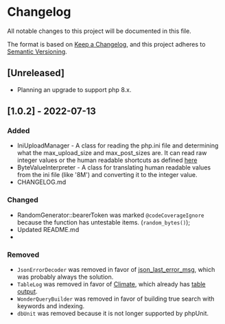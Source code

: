 # Changelog
All notable changes to this project will be documented in this file.

The format is based on [Keep a Changelog](https://keepachangelog.com/en/1.0.0/),
and this project adheres to [Semantic Versioning](https://semver.org/spec/v2.0.0.html).

## [Unreleased]
- Planning an upgrade to support php 8.x.

## [1.0.2] - 2022-07-13
### Added
- IniUploadManager - A class for reading the php.ini file and determining what the max_upload_size and max_post_sizes are. It can read raw integer values or the human readable shortcuts as defined [here](https://www.php.net/manual/en/ini.core.php#ini.post-max-size)
- ByteValueInterpreter - A class for translating human readable values from the ini file (like '8M') and converting it to the integer value.
- CHANGELOG.md

### Changed
- RandomGenerator::bearerToken was marked `@codeCoverageIgnore` because the function has untestable items. (`random_bytes()`);
- Updated README.md
- 
### Removed
- `JsonErrorDecoder` was removed in favor of [json_last_error_msg](https://www.php.net/manual/en/function.json-last-error-msg.php), which was probably always the solution.
- `TableLog` was removed in favor of [Climate](https://climate.thephpleague.com/), which already has [table output](https://climate.thephpleague.com/terminal-objects/table/).
- `WonderQueryBuilder` was removed in favor of building true search with keywords and indexing.
- `dbUnit` was removed because it is not longer supported by phpUnit.

